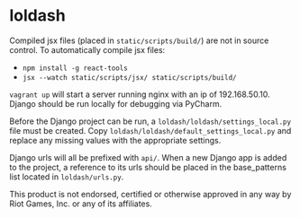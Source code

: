 loldash
=====

Compiled jsx files (placed in `static/scripts/build/`) are not in source control.
To automatically compile jsx files:
* `npm install -g react-tools`
* `jsx --watch static/scripts/jsx/ static/scripts/build/`

`vagrant up` will start a server running nginx with an ip of 192.168.50.10. Django should be run locally for debugging via PyCharm.

Before the Django project can be run, a `loldash/loldash/settings_local.py` file must be created. Copy `loldash/loldash/default_settings_local.py` and replace any missing values with the appropriate settings.

Django urls will all be prefixed with `api/`. When a new Django app is added to the project, a reference to its urls should be placed in the base_patterns list located in `loldash/urls.py`.


This product is not endorsed, certified or otherwise approved in any way by Riot Games, Inc. or any of its affiliates.
